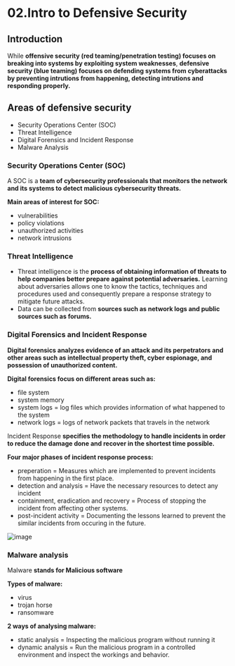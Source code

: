 # 02.Intro to Defensive Security

## Introduction
While **offensive security (red teaming/penetration testing) focuses on breaking into systems by exploiting system weaknesses**, **defensive security (blue teaming) focuses on defending systems from cyberattacks by preventing intrutions from happening, detecting intrutions and responding properly.**

## Areas of defensive security
- Security Operations Center (SOC)
- Threat Intelligence
- Digital Forensics and Incident Response
- Malware Analysis

### Security Operations Center (SOC)
A SOC is a **team of cybersecurity professionals that monitors the network and its systems to detect malicious cybersecurity threats.**

**Main areas of interest for SOC:**
- vulnerabilities
- policy violations
- unauthorized activities
- network intrusions

### Threat Intelligence
- Threat intelligence is the **process of obtaining information of threats to help companies better prepare against potential adversaries.** Learning about adversaries allows one to know the tactics, techniques and procedures used and consequently prepare a response strategy to mitigate future attacks.
- Data can be collected from **sources such as network logs and public sources such as forums.**

### Digital Forensics and Incident Response
**Digital forensics analyzes evidence of an attack and its perpetrators and other areas such as intellectual property theft, cyber espionage, and possession of unauthorized content.**

**Digital forensics focus on different areas such as:**
- file system
- system memory
- system logs = log files which provides information of what happened to the system
- network logs = logs of network packets that travels in the network

Incident Response **specifies the methodology to handle incidents in order to reduce the damage done and recover in the shortest time possible.**

**Four major phases of incident response process:**
- preperation = Measures which are implemented to prevent incidents from happening in the first place.
- detection and analysis = Have the necessary resources to detect any incident
- containment, eradication and recovery = Process of stopping the incident from affecting other systems.
- post-incident activity = Documenting the lessons learned to prevent the similar incidents from occuring in the future.

![image](https://github.com/Fong20/Learning-repository/assets/150316121/965f6d16-3d02-4b78-9ff3-0c0937baf411)

### Malware analysis
Malware **stands for Malicious software**

**Types of malware:**
- virus
- trojan horse
- ransomware

**2 ways of analysing malware:**
- static analysis = Inspecting the malicious program without running it
- dynamic analysis = Run the malicious program in a controlled environment and inspect the workings and behavior.
